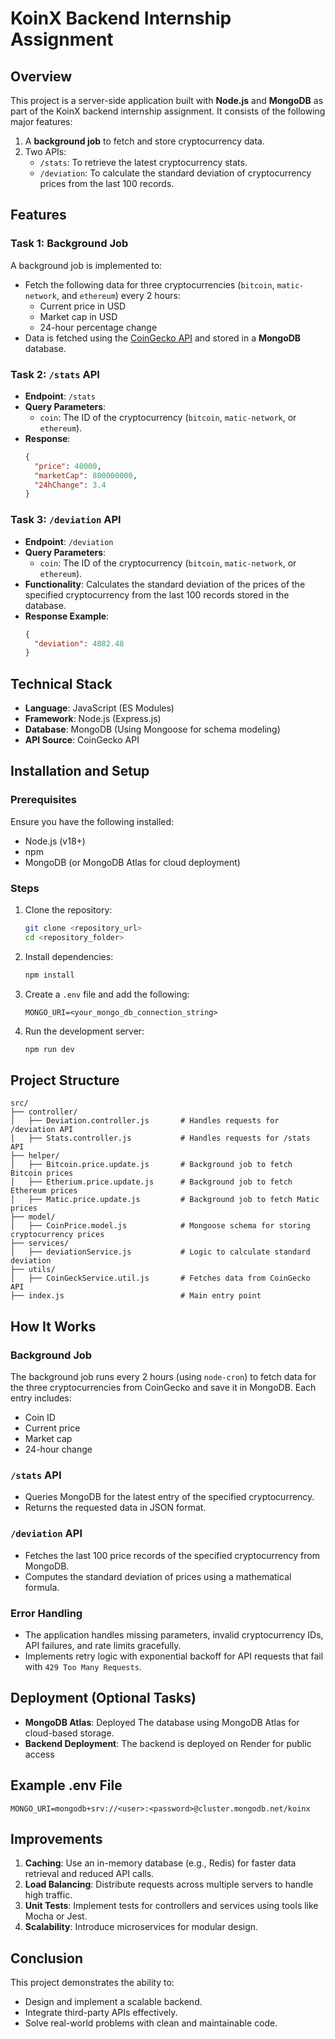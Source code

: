 

# KoinX Backend Internship Assignment

## Overview

This project is a server-side application built with **Node.js** and **MongoDB** as part of the KoinX backend internship assignment. It consists of the following major features:

1. A **background job** to fetch and store cryptocurrency data.
2. Two APIs:
   - `/stats`: To retrieve the latest cryptocurrency stats.
   - `/deviation`: To calculate the standard deviation of cryptocurrency prices from the last 100 records.

## Features

### Task 1: Background Job

A background job is implemented to:
- Fetch the following data for three cryptocurrencies (`bitcoin`, `matic-network`, and `ethereum`) every 2 hours:
  - Current price in USD
  - Market cap in USD
  - 24-hour percentage change
- Data is fetched using the [CoinGecko API](https://docs.coingecko.com/v3.0.1/reference/introduction) and stored in a **MongoDB** database.

### Task 2: `/stats` API

- **Endpoint**: `/stats`
- **Query Parameters**:
  - `coin`: The ID of the cryptocurrency (`bitcoin`, `matic-network`, or `ethereum`).
- **Response**:
  ```json
  {
    "price": 40000,
    "marketCap": 800000000,
    "24hChange": 3.4
  }
  ```

### Task 3: `/deviation` API

- **Endpoint**: `/deviation`
- **Query Parameters**:
  - `coin`: The ID of the cryptocurrency (`bitcoin`, `matic-network`, or `ethereum`).
- **Functionality**: Calculates the standard deviation of the prices of the specified cryptocurrency from the last 100 records stored in the database.
- **Response Example**:
  ```json
  {
    "deviation": 4082.48
  }
  ```

## Technical Stack

- **Language**: JavaScript (ES Modules)
- **Framework**: Node.js (Express.js)
- **Database**: MongoDB (Using Mongoose for schema modeling)
- **API Source**: CoinGecko API

## Installation and Setup

### Prerequisites

Ensure you have the following installed:
- Node.js (v18+)
- npm
- MongoDB (or MongoDB Atlas for cloud deployment)

### Steps

1. Clone the repository:
   ```bash
   git clone <repository_url>
   cd <repository_folder>
   ```

2. Install dependencies:
   ```bash
   npm install
   ```

3. Create a `.env` file and add the following:
   ```plaintext
   MONGO_URI=<your_mongo_db_connection_string>
   ```

4. Run the development server:
   ```bash
   npm run dev
   ```

## Project Structure

```
src/
├── controller/
│   ├── Deviation.controller.js       # Handles requests for /deviation API
│   ├── Stats.controller.js           # Handles requests for /stats API
├── helper/
│   ├── Bitcoin.price.update.js       # Background job to fetch Bitcoin prices
│   ├── Etherium.price.update.js      # Background job to fetch Ethereum prices
│   ├── Matic.price.update.js         # Background job to fetch Matic prices
├── model/
│   ├── CoinPrice.model.js            # Mongoose schema for storing cryptocurrency prices
├── services/
│   ├── deviationService.js           # Logic to calculate standard deviation
├── utils/
│   ├── CoinGeckService.util.js       # Fetches data from CoinGecko API
├── index.js                          # Main entry point
```

## How It Works

### Background Job
The background job runs every 2 hours (using `node-cron`) to fetch data for the three cryptocurrencies from CoinGecko and save it in MongoDB. Each entry includes:
- Coin ID
- Current price
- Market cap
- 24-hour change

### `/stats` API
- Queries MongoDB for the latest entry of the specified cryptocurrency.
- Returns the requested data in JSON format.

### `/deviation` API
- Fetches the last 100 price records of the specified cryptocurrency from MongoDB.
- Computes the standard deviation of prices using a mathematical formula.

### Error Handling
- The application handles missing parameters, invalid cryptocurrency IDs, API failures, and rate limits gracefully.
- Implements retry logic with exponential backoff for API requests that fail with `429 Too Many Requests`.

## Deployment (Optional Tasks)

- **MongoDB Atlas**: Deployed The database  using MongoDB Atlas for cloud-based storage.
- **Backend Deployment**: The backend is deployed on Render for public access

## Example .env File
```plaintext
MONGO_URI=mongodb+srv://<user>:<password>@cluster.mongodb.net/koinx
```

## Improvements
1. **Caching**: Use an in-memory database (e.g., Redis) for faster data retrieval and reduced API calls.
2. **Load Balancing**: Distribute requests across multiple servers to handle high traffic.
3. **Unit Tests**: Implement tests for controllers and services using tools like Mocha or Jest.
4. **Scalability**: Introduce microservices for modular design.

## Conclusion
This project demonstrates the ability to:
- Design and implement a scalable backend.
- Integrate third-party APIs effectively.
- Solve real-world problems with clean and maintainable code.
